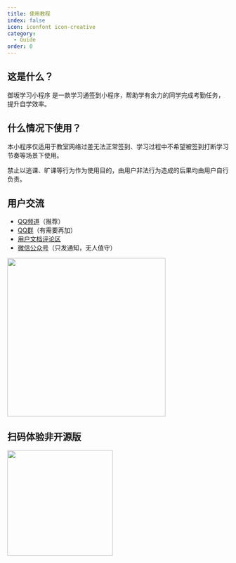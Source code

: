 ```yaml
---
title: 使用教程
index: false
icon: iconfont icon-creative
category:
  - Guide
order: 0
---
```


<Catalog />

## 这是什么？

御坂学习小程序 是一款学习通签到小程序，帮助学有余力的同学完成考勤任务，提升自学效率。

## 什么情况下使用？

本小程序仅适用于教室网络过差无法正常签到、学习过程中不希望被签到打断学习节奏等场景下使用。

禁止以逃课、旷课等行为作为使用目的，由用户非法行为造成的后果均由用户自行负责。

## 用户交流

+ [QQ频道](https://pd.qq.com/s/f1mli0e35)（推荐）
+ [QQ群](https://qm.qq.com/q/24Qzm6avhS)（有需要再加）
+ [用户文档评论区](https://doc.micono.eu.org)
+ [微信公众号](http://weixin.qq.com/r/mp/cxFrc67E2-OkreoQ90Rh)（只发通知，无人值守）

<img src="https://cdn.micono.eu.org/image/公众号/公众号卡片-白色.png" style="width: min(75vw, 360px)" />

## 扫码体验非开源版

<img src="https://cdn.micono.eu.org/image/小程序码/签到小程序.png" style="width: min(50vw, 240px)" />
